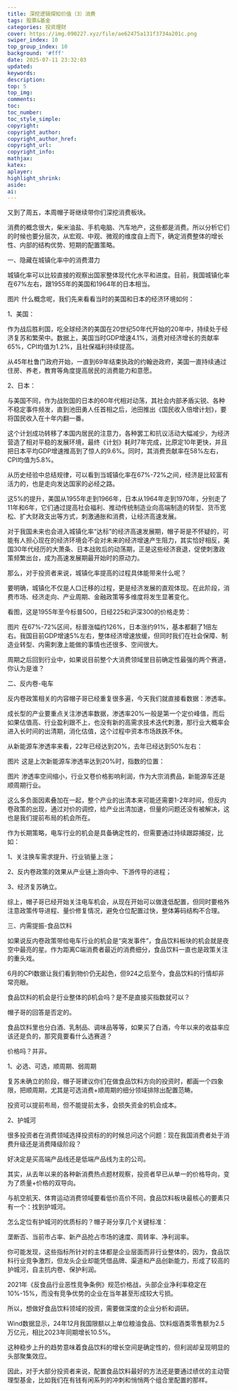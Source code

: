```yaml
---
title: 深挖逻辑探知价值（3）消费
tags: 股票&基金
categories: 投资理财
cover: https://img.090227.xyz/file/ae62475a131f3734a201c.png
swiper_index: 10
top_group_index: 10
background: '#fff'
date: 2025-07-11 23:32:03
updated:
keywords:
description:
top: 5
top_img:
comments:
toc:
toc_number:
toc_style_simple:
copyright:
copyright_author:
copyright_author_href:
copyright_url:
copyright_info:
mathjax:
katex:
aplayer:
highlight_shrink:
aside:
ai:
---
```


又到了周五，本周帽子哥继续带你们深挖消费板块。

消费的概念很大，柴米油盐、手机电脑、汽车地产，这些都是消费。所以分析它们的时候也要分层次，从宏观、中观、微观的维度自上而下，确定消费整体的增长性、内部的结构优势、短期的配置策略。

一、隐藏在城镇化率中的消费潜力

城镇化率可以比较直接的观察出国家整体现代化水平和进度。目前，我国城镇化率在67%左右，跟1955年的美国和1964年的日本相当。

图片
什么概念呢，我们先来看看当时的美国和日本的经济环境如何：

1、美国：

作为战后胜利国，吃全球经济的美国在20世纪50年代开始的20年中，持续处于经济复苏和繁荣中。数据上，美国当时GDP增速4.1%，消费对经济增长的贡献率65%，CPI均值为1.2%，且社保福利持续提高。

从45年杜鲁门政府开始，一直到69年结束执政的约翰逊政府，美国一直持续通过住房、养老，教育等角度提高居民的消费能力和意愿。

2、日本：

与美国不同，作为战败国的日本的60年代相对动荡，其社会内部矛盾尖锐、各种不稳定事件频发，直到池田勇人任首相之后，池田推出《国民收入倍增计划》，要将国民收入在十年内翻一番。

这个计划成功转移了本国内居民的注意力，各种罢工和抗议活动大幅减少，为经济营造了相对平稳的发展环境，最终《计划》耗时7年完成，比原定10年更快，并且把日本平均GDP增速推高到了惊人的9.6%。同时，其消费贡献率在58%左右，CPI均值为5.8%。

从历史经验中总结规律，可以看到当城镇化率在67%-72%之间，经济是比较富有活力的，也是走向发达国家的必经之路。

这5%的提升，美国从1955年走到1966年，日本从1964年走到1970年，分别走了11年和6年，它们通过提高社会福利、推动传统制造业向高端制造的转型、货币宽松、扩大财政支出等方式，刺激通胀和消费，让经济高速发展。

对于我国未来也会进入城镇化率“达标”的经济高速发展期，帽子哥是不怀疑的，可能有人担心现在的经济环境会不会对未来的经济增速产生阻力，其实恰好相反，美国30年代经历的大萧条、日本战败后的动荡期，正是这些经济衰退，促使刺激政策频繁出台，成为高速发展期最开始时的原动力。

那么，对于投资者来说，城镇化率提高的过程具体能带来什么呢？

要明确，城镇化不仅是人口迁移的过程，更是经济发展的直观体现。在此阶段，消费市场、经济走向、产业周期、金融政策等多维度将发生显著变化。

看图，这是1955年至今标普500，日经225和沪深300的价格走势：

图片
在67%-72%区间，标普涨幅约126%，日本涨约91%，基本都翻了1倍左右。我国目前GDP增速5%左右，整体经济增速放缓，但同时我们在社会保障、制造业转型、内需刺激上能做的事情也还很多、空间很大。

周期之后回到行业中，如果说目前整个大消费领域里目前确定性最强的两个赛道，你认为是谁？

二、反内卷-电车

反内卷政策相关的内容帽子哥已经重复很多遍，今天我们就直接看数据：渗透率。

成长型的产业要重点关注渗透率数据，渗透率20%一般是第一个定价峰值，而后如果估值高、行业盈利跟不上，也没有新的高需求技术迭代刺激，那行业大概率会进入长时间的出清期，消化估值，这个过程中资本市场跌跌不休。

从新能源车渗透率来看，22年已经达到20%，去年已经达到50%左右：

图片
这是上次新能源车渗透率达到20%时，指数的位置：

图片
渗透率空间缩小，行业又卷价格影响利润，作为大宗消费品，新能源车还是顺周期行业。

这么多负面因素叠加在一起，整个产业的出清本来可能还需要1-2年时间，但反内卷政策的出现，通过对价的调控，给产业出清加速，但量的问题还没有被解决，这也是我们提前布局的机会所在。

作为长期策略，电车行业的机会是具备确定性的，但需要通过持续跟踪捕捉，比如：

1、关注换车需求提升、行业销量上涨；

2、反内卷政策的效果从产业链上游向中、下游传导的进程；

3、经济复苏确立。

综上，帽子哥已经开始关注电车机会，从现在开始可以做逢低配置，但同时要格外注意政策传导进程、量价修复情况，避免仓位配置过快，整体筹码结构不合理。

三、内需提振-食品饮料

如果说反内卷政策带给电车行业的机会是“突发事件”，食品饮料板块的机会就是夜空中最亮的星。作为距离C端消费者最近的消费细分，食品饮料一直也是政策关注的重头戏。

6月的CPI数据让我们看到物价仍无起色，但924之后至今，食品饮料的行情却非常亮眼。

食品饮料的机会是行业整体的β机会吗？是不是直接买指数就可以？

帽子哥的回答是否定的。

食品饮料里也分白酒、乳制品、调味品等等，如果买了白酒，今年以来的收益率应该还是负的，那究竟要看什么选赛道？

价格吗？并非。

1、必选、可选，顺周期、弱周期

复苏未确立的阶段，帽子哥建议你们在做食品饮料方向的投资时，都画一个四象限，把顺周期，尤其是可选消费+顺周期的细分领域排除出配置范畴。

投资可以提前布局，但不能提前太多，会损失资金的机会成本。

2、护城河

很多投资者在消费领域选择投资标的的时候总问这个问题：现在我国消费者处于消费升级还是消费降级阶段？

好决定是买高端产品线还是低端产品线为主的公司。

其实，从去年以来的各种新消费热点题材观察，投资者早已从单一的价格导向，变为了质量+价格的双导向。

与航空航天、体育运动消费领域要看低价高价不同，食品饮料板块最核心的要素只有一个：找到护城河。

怎么定位有护城河的优质标的？帽子哥分享几个关键标准：

垄断否、当前市占率、新产品抢占市场的速度、周转率、净利润率。

你可能发现，这些指标所针对的主体都是企业层面而非行业整体的，因为，食品饮料行业竞争激烈，但龙头企业却能凭借品牌、渠道和产品创新能力，形成了较高的护城河，自主抗内卷、保护利润。

2021年《反食品行业恶性竞争条例》规范价格战，头部企业净利率稳定在10%-15%，而没有竞争优势的企业在当年甚至形成较大亏损。

所以，想做好食品饮料领域的投资，需要做深度的企业分析和调研。

Wind数据显示，24年12月我国限额以上单位粮油食品、饮料烟酒类零售额为2.5万亿元，相比2023年同期增长10.5%。

这种稳步上升的趋势意味着食品饮料的增长空间是确定性的，但利润却呈现明显的头部聚集效应。

因此，对于大部分投资者来说，配置食品饮料最好的方法还是要通过绩优的主动管理型基金，比如我们在有钱有闲系列的冲刺和悄悄两个组合里配置的那样。